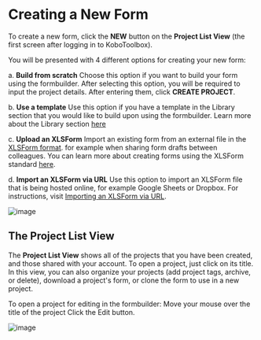 # Creating a New Form

To create a new form, click the **NEW** button on the **Project List View** (the
first screen after logging in to KoboToolbox).

You will be presented with 4 different options for creating your new form:

a. **Build from scratch** Choose this option if you want to build your form
using the formbuilder. After selecting this option, you will be required to
input the project details. After entering them, click **CREATE PROJECT**.

b. **Use a template** Use this option if you have a template in the Library
section that you would like to build upon using the formbuilder. Learn more
about the Library section [here](question_library.md)

c. **Upload an XLSForm** Import an existing form from an external file in the
[XLSForm format](http://xlsform.org/en). for example when sharing form drafts
between colleagues. You can learn more about creating forms using the XLSForm
standard [here](getting_started_xlsform.md).

d. **Import an XLSForm via URL** Use this option to import an XLSForm file that
is being hosted online, for example Google Sheets or Dropbox. For instructions,
visit [Importing an XLSForm via URL](xls_url.md).

![image](/images/new_project/create_new.gif)

## The Project List View

The **Project List View** shows all of the projects that you have been created,
and those shared with your account. To open a project, just click on its title.
In this view, you can also organize your projects (add project tags, archive, or
delete), download a project's form, or clone the form to use in a new project.

To open a project for editing in the formbuilder: Move your mouse over the title
of the project Click the <i class="k-icon k-icon-edit"></i> Edit button.

![image](/images/new_project/list_view.gif)
